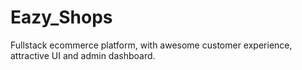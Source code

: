 # Eazy_Shops
 Fullstack ecommerce platform, with awesome customer experience, attractive UI and admin dashboard.

